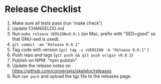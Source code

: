 # Release Checklist

1. Make sure all tests pass (run 'make check')
2. Update CHANGELOG.md
3. Run `make release VERSION=0.0.1` (on Mac, prefix with "SED=gsed" so that GNU-sed is used).
4. `git commit -am "Release 0.0.1"`
5. Tag code with version (`git tag -s vVERSION -m "Release 0.0.1"` )
6. Push repo and tags (`git push && git push origin v0.0.1`)
7. Publish on NPM: "npm publish"
8. Update the release notes on https://github.com/conversejs/skeletor/releases
9. Run `npm pack` and upload the tgz file to the releases page.
